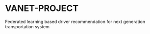 # VANET-PROJECT
Federated learning based driver recommendation for next generation transportation system
